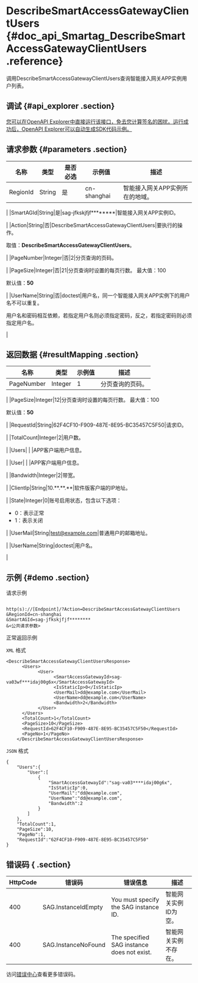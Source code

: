 # DescribeSmartAccessGatewayClientUsers {#doc_api_Smartag_DescribeSmartAccessGatewayClientUsers .reference}

调用DescribeSmartAccessGatewayClientUsers查询智能接入网关APP实例用户列表。

## 调试 {#api_explorer .section}

[您可以在OpenAPI Explorer中直接运行该接口，免去您计算签名的困扰。运行成功后，OpenAPI Explorer可以自动生成SDK代码示例。](https://api.aliyun.com/#product=Smartag&api=DescribeSmartAccessGatewayClientUsers&type=RPC&version=2018-03-13)

## 请求参数 {#parameters .section}

|名称|类型|是否必选|示例值|描述|
|--|--|----|---|--|
|RegionId|String|是|cn-shanghai|智能接入网关APP实例所在的地域。

 |
|SmartAGId|String|是|sag-jfkskjfjf\*\*\*\*\*\*\*\*|智能接入网关APP实例ID。

 |
|Action|String|否|DescribeSmartAccessGatewayClientUsers|要执行的操作。

 取值：**DescribeSmartAccessGatewayClientUsers**。

 |
|PageNumber|Integer|否|2|分页查询的页码。

 |
|PageSize|Integer|否|21|分页查询时设置的每页行数。 最大值：100

 默认值：**50**

 |
|UserName|String|否|doctest|用户名，同一个智能接入网关APP实例下的用户名不可以重复。

 用户名和密码相互依赖，若指定用户名则必须指定密码，反之，若指定密码则必须指定用户名。

 |

## 返回数据 {#resultMapping .section}

|名称|类型|示例值|描述|
|--|--|---|--|
|PageNumber|Integer|1|分页查询的页码。

 |
|PageSize|Integer|12|分页查询时设置的每页行数。 最大值：100

 默认值：**50**

 |
|RequestId|String|62F4CF10-F909-487E-8E95-BC35457C5F50|请求ID。

 |
|TotalCount|Integer|2|用户数。

 |
|Users| | |APP客户端用户信息。

 |
|User| | |APP客户端用户信息。

 |
|Bandwidth|Integer|2|带宽。

 |
|ClientIp|String|10.\*\*.\*\*.\*\*|软件版客户端的IP地址。

 |
|State|Integer|0|账号启用状态，包含以下选项：

 -   0：表示正常
-   1：表示关闭

 |
|UserMail|String|test@example.com|普通用户的邮箱地址。

 |
|UserName|String|doctest|用户名。

 |

## 示例 {#demo .section}

请求示例

``` {#request_demo}

http(s)://[Endpoint]/?Action=DescribeSmartAccessGatewayClientUsers
&RegionId=cn-shanghai
&SmartAGId=sag-jfkskjfjf********
&<公共请求参数>

```

正常返回示例

`XML` 格式

``` {#xml_return_success_demo}
<DescribeSmartAccessGatewayClientUsersResponse>
	  <Users>
		    <User>
			      <SmartAccessGatewayId>sag-va03wf***idaj00g6x</SmartAccessGatewayId>
			      <IsStaticIp>0</IsStaticIp>
			      <UserMail>dd@example.com</UserMail>
			      <UserName>dd@example.com</UserName>
			      <Bandwidth>2</Bandwidth>
		    </User>
	  </Users>
	  <TotalCount>1</TotalCount>
	  <PageSize>10</PageSize>
	  <RequestId>62F4CF10-F909-487E-8E95-BC35457C5F50</RequestId>
	  <PageNo>1</PageNo>
    </DescribeSmartAccessGatewayClientUsersResponse>
```

`JSON` 格式

``` {#json_return_success_demo}
{
	"Users":{
		"User":[
			{
				"SmartAccessGatewayId":"sag-va03****idaj00g6x",
				"IsStaticIp":0,
				"UserMail":"dd@example.com",
				"UserName":"dd@example.com",
				"Bandwidth":2
			}
		]
	},
	"TotalCount":1,
	"PageSize":10,
	"PageNo":1,
	"RequestId":"62F4CF10-F909-487E-8E95-BC35457C5F50"
}
```

## 错误码 { .section}

|HttpCode|错误码|错误信息|描述|
|--------|---|----|--|
|400|SAG.InstanceIdEmpty|You must specify the SAG instance ID.|智能网关实例ID为空。|
|400|SAG.InstanceNoFound|The specified SAG instance does not exist.|智能网关实例不存在。|

访问[错误中心](https://error-center.alibabacloud.com/status/product/Smartag)查看更多错误码。

